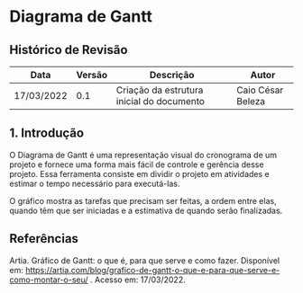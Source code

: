 # Diagrama de Gantt

## Histórico de Revisão

|Data|Versão|Descrição|Autor|
|--|--|--|--|
|17/03/2022|0.1|Criação da estrutura inicial do documento|Caio César Beleza|

## 1. Introdução

O Diagrama de Gantt é uma representação visual do cronograma de um projeto e fornece uma forma mais fácil de controle e gerência desse projeto. Essa ferramenta consiste em dividir o projeto em atividades e estimar o tempo necessário para executá-las.

O gráfico mostra as tarefas que precisam ser feitas, a ordem entre elas, quando têm que ser iniciadas e a estimativa de quando serão finalizadas.





## Referências

Artia. Gráfico de Gantt: o que é, para que serve e como fazer. Disponível em: https://artia.com/blog/grafico-de-gantt-o-que-e-para-que-serve-e-como-montar-o-seu/ . Acesso em: 17/03/2022.
